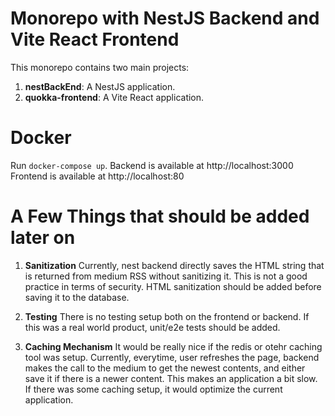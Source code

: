 # Monorepo with NestJS Backend and Vite React Frontend

This monorepo contains two main projects:

1. **nestBackEnd**: A NestJS application.
2. **quokka-frontend**: A Vite React application.

# Docker

Run `docker-compose up`.
Backend is available at http://localhost:3000
Frontend is available at http://localhost:80

# A Few Things that should be added later on

1. **Sanitization** Currently, nest backend directly saves the HTML string that is returned from medium RSS without sanitizing it. This is not a good practice in terms of security. HTML sanitization should be added before saving it to the database.

2. **Testing** There is no testing setup both on the frontend or backend. If this was a real world product, unit/e2e tests should be added.

3. **Caching Mechanism** It would be really nice if the redis or otehr caching tool was setup. Currently, everytime, user refreshes the page, backend makes the call to the medium to get the newest contents, and either save it if there is a newer content. This makes an application a bit slow. If there was some caching setup, it would optimize the current application.
